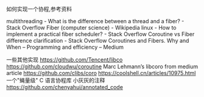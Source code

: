 


如何实现一个协程,参考资料


multithreading - What is the difference between a thread and a fiber? - Stack Overflow
Fiber (computer science) - Wikipedia
linux - How to implement a practical fiber scheduler? - Stack Overflow
Coroutine vs Fiber difference clarification - Stack Overflow
Coroutines and Fibers. Why and When – Programming and efficiency – Medium

一些其他实现
https://github.com/Tencent/libco
https://github.com/cloudwu/coroutine
Marc Lehmann’s libcoro from medium article
https://github.com/clibs/coro
https://coolshell.cn/articles/10975.html
一个"蝇量级" C 语言协程库 
小灰灰的注释
https://github.com/chenyahui/annotated_code